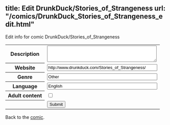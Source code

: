 title: Edit DrunkDuck/Stories_of_Strangeness
url: "/comics/DrunkDuck_Stories_of_Strangeness_edit.html"
---
Edit info for comic DrunkDuck/Stories_of_Strangeness

<form name="comic" action="http://gaepostmail.appspot.com/comic/" method="post">
<table class="comicinfo">
<tr>
<th>Description</th><td><textarea name="description" cols="40" rows="3"></textarea></td>
</tr>
<tr>
<th>Website</th><td><input type="text" name="url" value="http://www.drunkduck.com/Stories_of_Strangeness/" size="40"/></td>
</tr>
<tr>
<th>Genre</th><td><input type="text" name="genre" value="Other" size="40"/></td>
</tr>
<tr>
<th>Language</th><td><input type="text" name="language" value="English" size="40"/></td>
</tr>
<tr>
<th>Adult content</th><td><input type="checkbox" name="adult" value="adult" /></td>
</tr>
<tr>
<th></th><td>
<input type="hidden" name="comic" value="DrunkDuck_Stories_of_Strangeness" />
<input type="submit" name="submit" value="Submit" />
</td>
</tr>
</table>
</form>

Back to the [comic](DrunkDuck_Stories_of_Strangeness.html).

